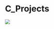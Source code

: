 # C_Projects
<img src="https://cdn.dribbble.com/users/1162077/screenshots/3848914/programmer.gif" >
